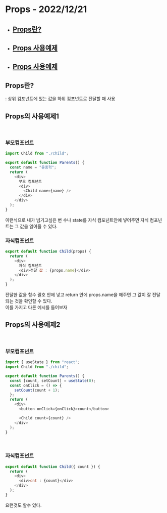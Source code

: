 # Props - 2022/12/21

- ## [Props란?](#Props란?)<br>
- ## [Props 사용예제](Props의-사용예제1)
- ## [Props 사용예제](Props의-사용예제2)

## Props란?

: 상위 컴포넌트에 있는 값을 하위 컴포넌트로 전달할 때 사용

## Props의 사용예제1

<br>

### 부모컴포넌트

```js
import Child from "./child";

export default function Parents() {
  const name = "윤종혁";
  return (
    <div>
      부모 컴포넌트
      <div>
        <Child name={name} />
      </div>
    </div>
  );
}
```

이런식으로 내가 넘기고싶은 변 수나 state를 자식 컴포넌트안에 넣어주면 자식 컴포넌트는 그 값을 읽어올 수 있다.
<br>

### 자식컴포넌트

```js
export default function Child(props) {
  return (
    <div>
      자식 컴포넌트
      <div>전달 값 : {props.name}</div>
    </div>
  );
}
```

전달한 값을 함수 괄호 안에 넣고 return 안에 props.name을 해주면 그 값이 잘 전달되는 것을 확인할 수 있다.
<br>
이를 가지고 다른 예시를 들어보자

## Props의 사용예제2

<br />

### 부모컴포넌트

```js
import { useState } from "react";
import Child from "./child";

export default function Parents() {
  const [count, setCount] = useState(0);
  const onClick = () => {
    setCount(count + 1);
  };
  return (
    <div>
      <button onClick={onClick}>count</button>

      <Child count={count} />
    </div>
  );
}
```

<br>

### 자식컴포넌트

```js
export default function Child({ count }) {
  return (
    <div>
      <div>cnt : {count}</div>
    </div>
  );
}
```

요런것도 할수 있다.
